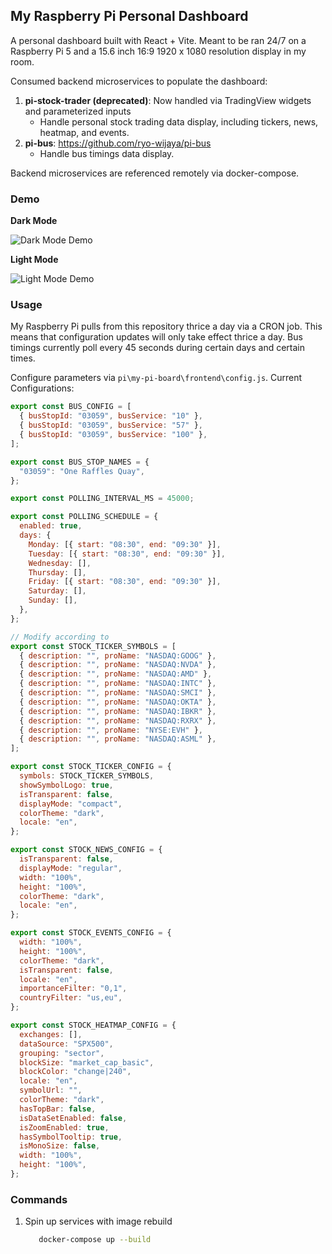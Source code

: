 ## My Raspberry Pi Personal Dashboard

A personal dashboard built with React + Vite. Meant to be ran 24/7 on a Raspberry Pi 5 and a 15.6 inch 16:9 1920 x 1080 resolution display in my room.

Consumed backend microservices to populate the dashboard:

1. **pi-stock-trader (deprecated)**: Now handled via TradingView widgets and parameterized inputs
   - Handle personal stock trading data display, including tickers, news, heatmap, and events.
2. **pi-bus**: https://github.com/ryo-wijaya/pi-bus
   - Handle bus timings data display.

Backend microservices are referenced remotely via docker-compose.

### Demo

**Dark Mode**

![Dark Mode Demo](./static/dashboard-dark-gif.gif)

**Light Mode**

![Light Mode Demo](./static/dashboard-light-gif.gif)

### Usage

My Raspberry Pi pulls from this repository thrice a day via a CRON job. This means that configuration updates will only take effect thrice a day. Bus timings currently poll every 45 seconds during certain days and certain times.

Configure parameters via `pi\my-pi-board\frontend\config.js`. Current Configurations:

```js
export const BUS_CONFIG = [
  { busStopId: "03059", busService: "10" },
  { busStopId: "03059", busService: "57" },
  { busStopId: "03059", busService: "100" },
];

export const BUS_STOP_NAMES = {
  "03059": "One Raffles Quay",
};

export const POLLING_INTERVAL_MS = 45000;

export const POLLING_SCHEDULE = {
  enabled: true,
  days: {
    Monday: [{ start: "08:30", end: "09:30" }],
    Tuesday: [{ start: "08:30", end: "09:30" }],
    Wednesday: [],
    Thursday: [],
    Friday: [{ start: "08:30", end: "09:30" }],
    Saturday: [],
    Sunday: [],
  },
};

// Modify according to
export const STOCK_TICKER_SYMBOLS = [
  { description: "", proName: "NASDAQ:GOOG" },
  { description: "", proName: "NASDAQ:NVDA" },
  { description: "", proName: "NASDAQ:AMD" },
  { description: "", proName: "NASDAQ:INTC" },
  { description: "", proName: "NASDAQ:SMCI" },
  { description: "", proName: "NASDAQ:OKTA" },
  { description: "", proName: "NASDAQ:IBKR" },
  { description: "", proName: "NASDAQ:RXRX" },
  { description: "", proName: "NYSE:EVH" },
  { description: "", proName: "NASDAQ:ASML" },
];

export const STOCK_TICKER_CONFIG = {
  symbols: STOCK_TICKER_SYMBOLS,
  showSymbolLogo: true,
  isTransparent: false,
  displayMode: "compact",
  colorTheme: "dark",
  locale: "en",
};

export const STOCK_NEWS_CONFIG = {
  isTransparent: false,
  displayMode: "regular",
  width: "100%",
  height: "100%",
  colorTheme: "dark",
  locale: "en",
};

export const STOCK_EVENTS_CONFIG = {
  width: "100%",
  height: "100%",
  colorTheme: "dark",
  isTransparent: false,
  locale: "en",
  importanceFilter: "0,1",
  countryFilter: "us,eu",
};

export const STOCK_HEATMAP_CONFIG = {
  exchanges: [],
  dataSource: "SPX500",
  grouping: "sector",
  blockSize: "market_cap_basic",
  blockColor: "change|240",
  locale: "en",
  symbolUrl: "",
  colorTheme: "dark",
  hasTopBar: false,
  isDataSetEnabled: false,
  isZoomEnabled: true,
  hasSymbolTooltip: true,
  isMonoSize: false,
  width: "100%",
  height: "100%",
};
```

### Commands

1. Spin up services with image rebuild
   ```bash
      docker-compose up --build
   ```
